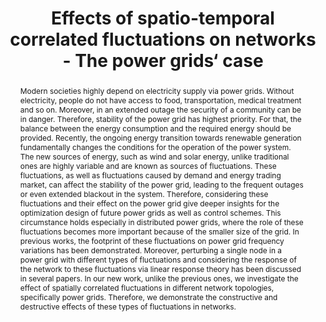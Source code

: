 ---
layout: talk
title: Effects of spatio-temporal correlated fluctuations on networks - The power grids‘ case
name: Mehrnaz Anvari 
talk-url: 
abstract: Modern societies highly depend on electricity supply via power grids. Without electricity, people do not have access to food, transportation, medical treatment and so on. Moreover, in an extended outage the security of a community can be in danger. Therefore, stability of the power grid has highest priority. For that, the balance between the energy consumption and the required energy should be provided. Recently, the ongoing energy transition towards renewable generation fundamentally changes the conditions for the operation of the power system. The new sources of energy, such as wind and solar energy, unlike traditional ones are highly variable and are known as sources of fluctuations. These fluctuations, as well as fluctuations caused by demand and energy trading market, can affect the stability of the power grid, leading to the frequent outages or even extended blackout in the system. Therefore, considering these fluctuations and their effect on the power grid give deeper insights for the optimization design of future power grids as well as control schemes. This circumstance holds especially in distributed power grids, where the role of these fluctuations becomes more important because of the smaller size of the grid. In previous works, the footprint of these fluctuations on power grid frequency variations has been demonstrated. Moreover, perturbing a single node in a power grid with different types of fluctuations and considering the response of the network to these fluctuations via linear response theory has been discussed in several papers. In our new work, unlike the previous ones, we investigate the effect of spatially correlated fluctuations in different network topologies, specifically power grids. Therefore, we demonstrate the constructive and destructive effects of these types of fluctuations in networks.
invited: yes
session: invited-2
---